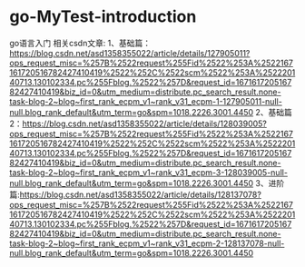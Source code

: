 # go-MyTest-introduction
 go语言入门
相关csdn文章:
1、基础篇：https://blog.csdn.net/asd1358355022/article/details/127905011?ops_request_misc=%257B%2522request%255Fid%2522%253A%2522167161720516782427410419%2522%252C%2522scm%2522%253A%252220140713.130102334.pc%255Fblog.%2522%257D&request_id=167161720516782427410419&biz_id=0&utm_medium=distribute.pc_search_result.none-task-blog-2~blog~first_rank_ecpm_v1~rank_v31_ecpm-1-127905011-null-null.blog_rank_default&utm_term=go&spm=1018.2226.3001.4450
2、基础篇2：https://blog.csdn.net/asd1358355022/article/details/128039005?ops_request_misc=%257B%2522request%255Fid%2522%253A%2522167161720516782427410419%2522%252C%2522scm%2522%253A%252220140713.130102334.pc%255Fblog.%2522%257D&request_id=167161720516782427410419&biz_id=0&utm_medium=distribute.pc_search_result.none-task-blog-2~blog~first_rank_ecpm_v1~rank_v31_ecpm-3-128039005-null-null.blog_rank_default&utm_term=go&spm=1018.2226.3001.4450
3、进阶篇:https://blog.csdn.net/asd1358355022/article/details/128137078?ops_request_misc=%257B%2522request%255Fid%2522%253A%2522167161720516782427410419%2522%252C%2522scm%2522%253A%252220140713.130102334.pc%255Fblog.%2522%257D&request_id=167161720516782427410419&biz_id=0&utm_medium=distribute.pc_search_result.none-task-blog-2~blog~first_rank_ecpm_v1~rank_v31_ecpm-2-128137078-null-null.blog_rank_default&utm_term=go&spm=1018.2226.3001.4450
